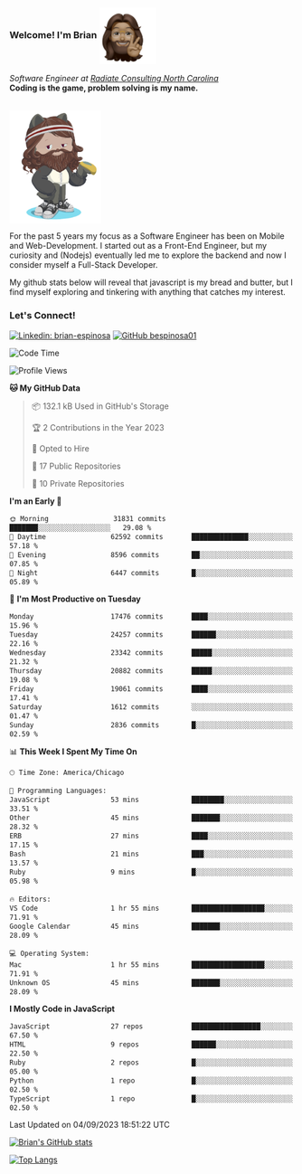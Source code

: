 ###  Welcome! I'm Brian <img align="center" src="https://github.com/bespinosa01/bespinosa01/blob/main/assets/peace-animoji.png" height="100" /></h2>
<p><em>Software Engineer at <a href="https://www.radiateconsulting.coop/north-carolina-tech-coop">Radiate Consulting North Carolina</a>
 <br/>
<!-- </br>Developer Consultant at <a href="https://codethedream.org/">Code The Dream</a> -->
</em> <b>Coding is the game, problem solving is my name.</b></p>

<br/>


 <img align="center" src="https://github.com/bespinosa01/bespinosa01/blob/main/assets/octo-me.png" height="200" /> 
 <p>
 For the past 5 years my focus as a Software Engineer has been on Mobile and Web-Development. I started out as a Front-End Engineer, but my curiosity and (Nodejs) eventually led me to explore the backend and now I consider myself a Full-Stack Developer.
</p>
<p>
 My github stats below will reveal that javascript is my bread and butter, but I find myself exploring and tinkering with anything that catches my interest. 
 </p>
 
 
### Let's Connect!

[![Linkedin: brian-espinosa](https://img.shields.io/badge/-brian--espinosa-blue?style=flat-square&logo=Linkedin&logoColor=white&link=https://www.linkedin.com/in/brian-espinosa/)](https://www.linkedin.com/in/brian-espinosa/)
[![GitHub bespinosa01](https://img.shields.io/github/followers/bespinosa01?label=follow&style=social)](https://github.com/bespinosa01)



<!--START_SECTION:waka-->
![Code Time](http://img.shields.io/badge/Code%20Time-1%2C289%20hrs%2046%20mins-blue)

![Profile Views](http://img.shields.io/badge/Profile%20Views-0-blue)

**🐱 My GitHub Data** 

> 📦 132.1 kB Used in GitHub's Storage 
 > 
> 🏆 2 Contributions in the Year 2023
 > 
> 💼 Opted to Hire
 > 
> 📜 17 Public Repositories 
 > 
> 🔑 10 Private Repositories 
 > 
**I'm an Early 🐤** 

```text
🌞 Morning                31831 commits       ███████░░░░░░░░░░░░░░░░░░   29.08 % 
🌆 Daytime                62592 commits       ██████████████░░░░░░░░░░░   57.18 % 
🌃 Evening                8596 commits        ██░░░░░░░░░░░░░░░░░░░░░░░   07.85 % 
🌙 Night                  6447 commits        █░░░░░░░░░░░░░░░░░░░░░░░░   05.89 % 
```
📅 **I'm Most Productive on Tuesday** 

```text
Monday                   17476 commits       ████░░░░░░░░░░░░░░░░░░░░░   15.96 % 
Tuesday                  24257 commits       ██████░░░░░░░░░░░░░░░░░░░   22.16 % 
Wednesday                23342 commits       █████░░░░░░░░░░░░░░░░░░░░   21.32 % 
Thursday                 20882 commits       █████░░░░░░░░░░░░░░░░░░░░   19.08 % 
Friday                   19061 commits       ████░░░░░░░░░░░░░░░░░░░░░   17.41 % 
Saturday                 1612 commits        ░░░░░░░░░░░░░░░░░░░░░░░░░   01.47 % 
Sunday                   2836 commits        █░░░░░░░░░░░░░░░░░░░░░░░░   02.59 % 
```


📊 **This Week I Spent My Time On** 

```text
🕑︎ Time Zone: America/Chicago

💬 Programming Languages: 
JavaScript               53 mins             ████████░░░░░░░░░░░░░░░░░   33.51 % 
Other                    45 mins             ███████░░░░░░░░░░░░░░░░░░   28.32 % 
ERB                      27 mins             ████░░░░░░░░░░░░░░░░░░░░░   17.15 % 
Bash                     21 mins             ███░░░░░░░░░░░░░░░░░░░░░░   13.57 % 
Ruby                     9 mins              █░░░░░░░░░░░░░░░░░░░░░░░░   05.98 % 

🔥 Editors: 
VS Code                  1 hr 55 mins        ██████████████████░░░░░░░   71.91 % 
Google Calendar          45 mins             ███████░░░░░░░░░░░░░░░░░░   28.09 % 

💻 Operating System: 
Mac                      1 hr 55 mins        ██████████████████░░░░░░░   71.91 % 
Unknown OS               45 mins             ███████░░░░░░░░░░░░░░░░░░   28.09 % 
```

**I Mostly Code in JavaScript** 

```text
JavaScript               27 repos            █████████████████░░░░░░░░   67.50 % 
HTML                     9 repos             ██████░░░░░░░░░░░░░░░░░░░   22.50 % 
Ruby                     2 repos             █░░░░░░░░░░░░░░░░░░░░░░░░   05.00 % 
Python                   1 repo              █░░░░░░░░░░░░░░░░░░░░░░░░   02.50 % 
TypeScript               1 repo              █░░░░░░░░░░░░░░░░░░░░░░░░   02.50 % 
```




 Last Updated on 04/09/2023 18:51:22 UTC
<!--END_SECTION:waka-->


<!--  Github STATS -->
[![Brian's GitHub stats](https://github-readme-stats.vercel.app/api?username=bespinosa01&hide=stars,contribs&count_private=true&show_icons=true)](https://github.com/anuraghazra/github-readme-stats)

[![Top Langs](https://github-readme-stats.vercel.app/api/top-langs/?username=bespinosa01&layout=compact)](https://github.com/anuraghazra/github-readme-stats)



<!--
**bespinosa01/bespinosa01** is a ✨ _special_ ✨ repository because its `README.md` (this file) appears on your GitHub profile.

Here are some ideas to get you started:

- 🔭 I’m currently working on ...
- 🌱 I’m currently learning ...
- 👯 I’m looking to collaborate on ...
- 🤔 I’m looking for help with ...
- 💬 Ask me about ...
- 📫 How to reach me: ...
- 😄 Pronouns: ...
- ⚡ Fun fact: ...
-->
